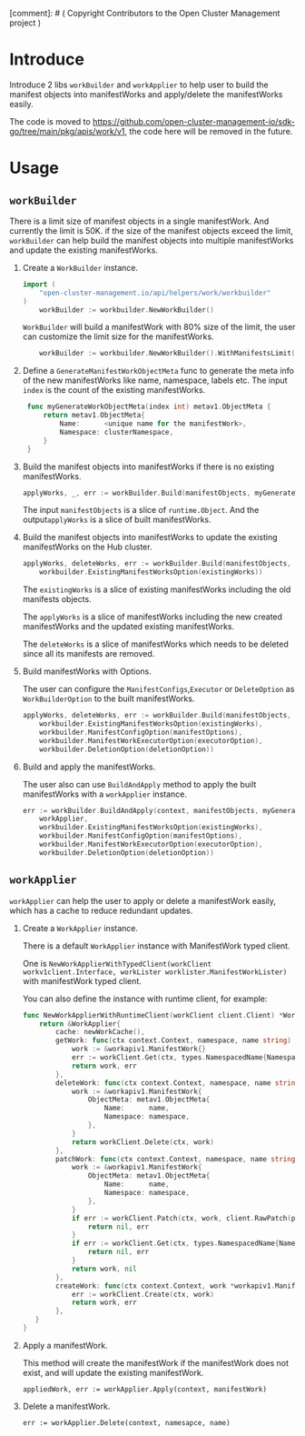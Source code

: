 \[comment\]: # ( Copyright Contributors to the Open Cluster Management project )
# Introduce 

Introduce 2 libs `workBuilder` and `workApplier` to help user to build the manifest objects into manifestWorks 
and apply/delete the manifestWorks easily.

The code is moved to https://github.com/open-cluster-management-io/sdk-go/tree/main/pkg/apis/work/v1, the code here
will be removed in the future.

# Usage

## `workBuilder`

There is a limit size of manifest objects in a single manifestWork. And currently the limit is 50K.
if the size of the manifest objects exceed the limit, `workBuilder` can help build the manifest objects into 
multiple manifestWorks and update the existing manifestWorks.

1. Create a `WorkBuilder` instance.

    ```go
    import (
        "open-cluster-management.io/api/helpers/work/workbuilder"
    )
        workBuilder := workbuilder.NewWorkBuilder()
    ```
    
    `WorkBuilder` will build a manifestWork with 80% size of the limit, the user can customize the limit size for the manifestWorks.
    
    ```go
        workBuilder := workbuilder.NewWorkBuilder().WithManifestsLimit(limtSize)
    ```

2. Define a `GenerateManifestWorkObjectMeta` func to generate the meta info of the new manifestWorks like name, namespace, labels etc.
The input `index` is the count of the existing manifestWorks. 

    ```go
     func myGenerateWorkObjectMeta(index int) metav1.ObjectMeta {
         return metav1.ObjectMeta{
             Name:      <unique name for the manifestWork>,
             Namespace: clusterNamespace,
         }
     }
    ```

3. Build the manifest objects into manifestWorks if there is no existing manifestWorks.

    ```go
    applyWorks, _, err := workBuilder.Build(manifestObjects, myGenerateWorkObjectMeta)
    ```
    The input `manifestObjects` is a slice of `runtime.Object`. 
    And the output`applyWorks` is a slice of built manifestWorks.
   
4. Build the manifest objects into manifestWorks to update the existing manifestWorks on the Hub cluster.

    ```go
    applyWorks, deleteWorks, err := workBuilder.Build(manifestObjects, myGenerateWorkObjectMeta,
	    workbuilder.ExistingManifestWorksOption(existingWorks))
    ```
    The `existingWorks` is a slice of existing manifestWorks including the old manifests objects.
   
    The `applyWorks` is a slice of manifestWorks including the new created manifestWorks and 
    the updated existing manifestWorks.
   
    The `deleteWorks` is a slice of manifestWorks which needs to be deleted since all its manifests are removed.
      
5. Build manifestWorks with Options. 
    
    The user can configure the `ManifestConfigs`,`Executor` or `DeleteOption` as `WorkBuilderOption` to the built manifestWorks.
    ```go
    applyWorks, deleteWorks, err := workBuilder.Build(manifestObjects, myGenerateWorkObjectMeta,
	    workbuilder.ExistingManifestWorksOption(existingWorks),
        workbuilder.ManifestConfigOption(manifestOptions),
        workbuilder.ManifestWorkExecutorOption(executorOption),
        workbuilder.DeletionOption(deletionOption))
    ```

6. Build and apply the manifestWorks.

    The user also can use `BuildAndApply` method to apply the built manifestWorks with a `workApplier` instance.

    ```go
    err := workBuilder.BuildAndApply(context, manifestObjects, myGenerateWorkObjectMeta,
        workApplier,
	    workbuilder.ExistingManifestWorksOption(existingWorks),
        workbuilder.ManifestConfigOption(manifestOptions),
        workbuilder.ManifestWorkExecutorOption(executorOption),
        workbuilder.DeletionOption(deletionOption))
    ```
   
## `workApplier`

`workApplier` can help the user to apply or delete a manifestWork easily, which has a cache to reduce redundant updates.

1. Create a `WorkApplier` instance.

    There is a default `WorkApplier` instance with ManifestWork typed client.
    
    One is `NewWorkApplierWithTypedClient(workClient workv1client.Interface, workLister worklister.ManifestWorkLister)` 
    with manifestWork typed client. 

    You can also define the instance with runtime client, for example:
   ```go
   func NewWorkApplierWithRuntimeClient(workClient client.Client) *WorkApplier {
       return &WorkApplier{
           cache: newWorkCache(),
           getWork: func(ctx context.Context, namespace, name string) (*workapiv1.ManifestWork, error) {
               work := &workapiv1.ManifestWork{}
               err := workClient.Get(ctx, types.NamespacedName{Namespace: namespace, Name: name}, work)
               return work, err
           },
           deleteWork: func(ctx context.Context, namespace, name string) error {
               work := &workapiv1.ManifestWork{
                   ObjectMeta: metav1.ObjectMeta{
                       Name:      name,
                       Namespace: namespace,
                   },
               }
               return workClient.Delete(ctx, work)
           },
           patchWork: func(ctx context.Context, namespace, name string, pt types.PatchType, data []byte) (*workapiv1.ManifestWork, error) {
               work := &workapiv1.ManifestWork{
                   ObjectMeta: metav1.ObjectMeta{
                       Name:      name,
                       Namespace: namespace,
                   },
               }
               if err := workClient.Patch(ctx, work, client.RawPatch(pt, data)); err != nil {
                   return nil, err
               }
               if err := workClient.Get(ctx, types.NamespacedName{Namespace: namespace, Name: name}, work); err != nil {
                   return nil, err
               }
               return work, nil
           },
           createWork: func(ctx context.Context, work *workapiv1.ManifestWork) (*workapiv1.ManifestWork, error) {
               err := workClient.Create(ctx, work)
               return work, err
           },
      }
   }
   ``` 

2. Apply a manifestWork.
    
    This method will create the manifestWork if the manifestWork does not exist, and will update the existing manifestWork.
   ```
   appliedWork, err := workApplier.Apply(context, manifestWork)
   ```

3. Delete a manifestWork.
   ```
   err := workApplier.Delete(context, namesapce, name)
   ```

